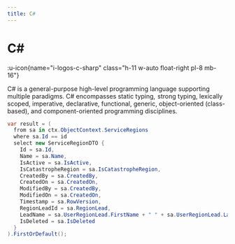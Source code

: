 ```yaml
---
title: C#
---
```


# C#

:u-icon{name="i-logos-c-sharp" class="h-11 w-auto float-right pl-8 mb-16"}


C# is a general-purpose high-level programming language supporting multiple paradigms. C# encompasses static typing,  strong typing, lexically scoped, imperative, declarative, functional, generic, object-oriented (class-based), and component-oriented programming disciplines.


```csharp
var result = (
  from sa in ctx.ObjectContext.ServiceRegions
  where sa.Id == id
  select new ServiceRegionDTO {
    Id = sa.Id,
    Name = sa.Name,
    IsActive = sa.IsActive,
    IsCatastropheRegion = sa.IsCatastropheRegion,
    CreatedBy = sa.CreatedBy,
    CreatedOn = sa.CreatedOn,
    ModifiedBy = sa.CreatedBy,
    ModifiedOn = sa.CreatedOn,
    Timestamp = sa.RowVersion,
    RegionLeadId = sa.RegionLead,
    LeadName = sa.UserRegionLead.FirstName + " " + sa.UserRegionLead.LastName,
    IsDeleted = sa.IsDeleted
  }
).FirstOrDefault();
```
